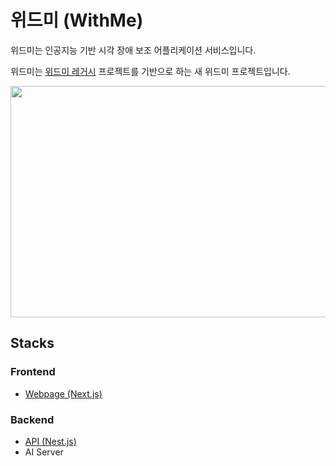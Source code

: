 # 위드미 (WithMe)

위드미는 인공지능 기반 시각 장애 보조 어플리케이션 서비스입니다.

위드미는 [위드미 레거시](https://github.com/DY-MAKE/WithMe-legacy) 프로젝트를 기반으로 하는 새 위드미 프로젝트입니다.

<img src="https://user-images.githubusercontent.com/68115707/158518231-e611ac5b-100d-4420-9cfa-a58861aee119.png" width="700" height="370">


## Stacks

### Frontend
- [Webpage (Next.js)](https://github.com/DY-MAKE/withme/tree/main/apps/frontend)

### Backend
- [API (Nest.js)](https://github.com/DY-MAKE/withme/tree/main/apps/frontend)
- AI Server

